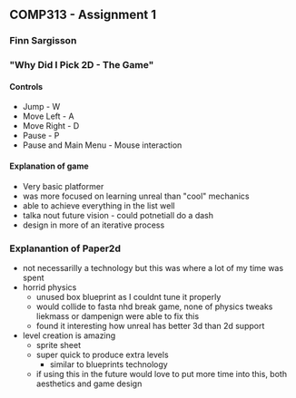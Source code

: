 ## COMP313 - Assignment 1

### Finn Sargisson

### "Why Did I Pick 2D - The Game"


#### Controls 
- Jump - W
- Move Left - A
- Move Right - D
- Pause - P 
- Pause and Main Menu - Mouse interaction


#### Explanation of game 
- Very basic platformer
- was more focused on learning unreal than "cool" mechanics
- able to achieve everything in the list well
- talka nout future vision - could potnetiall do a dash
- design in more of an iterative process

### Explanantion of Paper2d
- not necessarilly a technology but this was where a lot of my time was spent
- horrid physics
	- unused box blueprint as I couldnt tune it properly
	- would collide to fasta nhd break game, none of physics tweaks liekmass or dampenign were able to fix this
	- found it interesting how unreal has better 3d than 2d support
 - level creation is amazing
	- sprite sheet
	- super quick to produce extra levels
		- similar to blueprints technology
	- if using this in the future would love to put more time into this, both aesthetics and game design